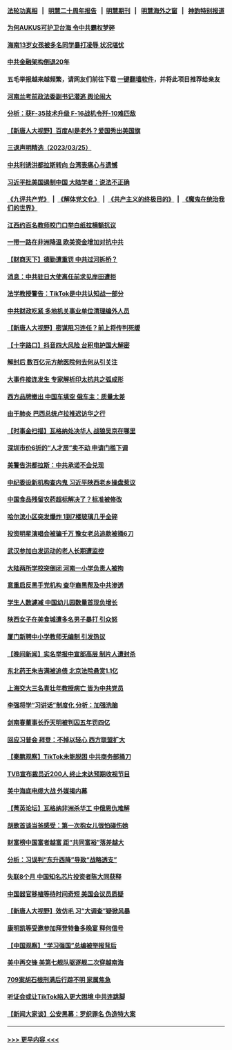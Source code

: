 #### [法轮功真相](https://github.com/gfw-breaker/truth/blob/master/README.md?t=0) &nbsp;&nbsp;|&nbsp;&nbsp; [明慧二十周年报告](https://github.com/gfw-breaker/mh-reports/blob/master/README.md?t=0) &nbsp;&nbsp;|&nbsp;&nbsp;[明慧期刊](https://github.com/gfw-breaker/mh-qikan) &nbsp;&nbsp;|&nbsp;&nbsp; [明慧海外之窗](https://github.com/gfw-breaker/mh-news/blob/master/README.md?t=0) &nbsp;&nbsp;|&nbsp;&nbsp; [神韵特别报道](https://github.com/gfw-breaker/mh-news/blob/master/shenyun.md?t=0)
#### [为何AUKUS可护卫台海 令中共霸权梦碎](../pages/nsc413/n13958063.md?t=03262143) 
#### [海南13岁女孩被多名同学暴打凌辱 状况堪忧](../pages/nsc413/n13958882.md?t=03262143) 
#### [中共金融架构倒退20年](../pages/nsc413/n13958819.md?t=03262143) 
#### 五毛举报越来越频繁，请网友们前往下载 [一键翻墙软件](https://github.com/gfw-breaker/ssr-accounts)，并将此项目推荐给亲友
#### [河南兰考前政法委副书记潜逃 舆论闹大](../pages/nsc413/n13958682.md?t=03262143) 
#### [分析：获F-35技术升级 F-16战机令歼-10难匹敌](../pages/nsc413/n13957059.md?t=03262143) 
#### [【新唐人大视野】百度AI是老外？爱国秀出美国旗](../pages/nsc413/n13958468.md?t=03262143) 
#### [三退声明精选（2023/03/25）](../pages/nsc413/n13958645.md?t=03262143) 
#### [中共利诱洪都拉斯转向 台湾表痛心与遗憾](../pages/nsc413/n13958599.md?t=03262143) 
#### [习近平批美国遏制中国 大陆学者：说法不正确](../pages/nsc413/n13957815.md?t=03262143) 
#### [《九评共产党》](https://github.com/begood0513/9ping.md/blob/master/README.md) &nbsp;|&nbsp; [《解体党文化》](../../../../jtdwh.md/blob/master/README.md)  &nbsp;|&nbsp; [《共产主义的终极目的》](../../../../gczydzjmd.md/blob/master/README.md) &nbsp;|&nbsp; [《魔鬼在统治我们的世界》](../../../../mgztzwmdsj.md/blob/master/README.md) 
#### [江西约百名教师校门口举白纸拉横额抗议](../pages/nsc413/n13958579.md?t=03262143) 
#### [一带一路在非洲降温 欧美资金增加对抗中共](../pages/nsc413/n13958585.md?t=03262143) 
#### [【财商天下】德勤遭重罚 中共过河拆桥？](../pages/nsc413/n13958403.md?t=03262143) 
#### [消息：中共驻日大使离任前求见岸田遭拒](../pages/nsc413/n13958502.md?t=03262143) 
#### [法学教授警告：TikTok是中共认知战一部分](../pages/nsc413/n13958466.md?t=03262143) 
#### [中共财政吃紧 多地机关事业单位清理编外人员](../pages/nsc413/n13958480.md?t=03262143) 
#### [【新唐人大视野】密谋阻习连任？前上将传判死缓](../pages/nsc413/n13958465.md?t=03262143) 
#### [【十字路口】抖音四大风险 台积电护国大解密](../pages/nsc413/n13958340.md?t=03262143) 
#### [解封后 数百亿元方舱医院何去何从引关注](../pages/nsc413/n13958461.md?t=03262143) 
#### [大事件接连发生 专家解析印太抗共之弧成形](../pages/nsc413/n13958409.md?t=03262143) 
#### [西方品牌撤出 中国车填空 俄车主：质量太差](../pages/nsc413/n13958380.md?t=03262143) 
#### [由于肺炎 巴西总统卢拉推迟访华之行](../pages/nsc413/n13958414.md?t=03262143) 
#### [【时事金扫描】瓦格纳处决华人 战狼吴京在哪里](../pages/nsc413/n13958338.md?t=03262143) 
#### [深圳市价6折的“人才房”卖不动 申请门槛下调](../pages/nsc413/n13958231.md?t=03262143) 
#### [美警告洪都拉斯：中共承诺不会兑现](../pages/nsc413/n13958364.md?t=03262143) 
#### [中纪委设新机构查内鬼 习近平陕西老乡操盘惹议](../pages/nsc413/n13958236.md?t=03262143) 
#### [中国食品残留农药超标解决了？标准被修改](../pages/nsc413/n13957913.md?t=03262143) 
#### [哈尔滨小区突发爆炸 1到7楼玻璃几乎全碎](../pages/nsc413/n13958315.md?t=03262143) 
#### [投资明星演唱会被骗千万 豫女老总追款被捅6刀](../pages/nsc413/n13958301.md?t=03262143) 
#### [武汉参加白发运动的老人长期遭监控](../pages/nsc413/n13958205.md?t=03262143) 
#### [大陆两所学校突倒闭 河南一小学负责人被拘](../pages/nsc413/n13958266.md?t=03262143) 
#### [意重启反黑手党机构 查华裔黑帮及中共渗透](../pages/nsc413/n13958232.md?t=03262143) 
#### [学生人数遽减 中国幼儿园数量首现负增长](../pages/nsc413/n13958223.md?t=03262143) 
#### [陕西女子在美食城遭多名男子暴打 引众怒](../pages/nsc413/n13958220.md?t=03262143) 
#### [厦门新聘中小学教师无编制 引发热议](../pages/nsc413/n13958226.md?t=03262143) 
#### [【晚间新闻】实名举报中宣部高层 制片人遭封杀](../pages/nsc413/n13958164.md?t=03262143) 
#### [东北药王朱吉满被追债 北京法院悬赏1.1亿](../pages/nsc413/n13958141.md?t=03262143) 
#### [上海交大三名青壮年教授病亡 皆为中共党员](../pages/nsc413/n13958134.md?t=03262143) 
#### [李强将学“习讲话”制度化 分析：加强洗脑](../pages/nsc413/n13958007.md?t=03262143) 
#### [剑南春董事长乔天明被判囚五年罚四亿](../pages/nsc413/n13957977.md?t=03262143) 
#### [回应习普会 拜登：不掉以轻心 西方联盟扩大](../pages/nsc413/n13957992.md?t=03262143) 
#### [【秦鹏观察】TikTok未能脱困 中共商务部捅刀](../pages/nsc413/n13957900.md?t=03262143) 
#### [TVB宣布裁员近200人 终止未达预期收视节目](../pages/nsc413/n13957965.md?t=03262143) 
#### [美中海底电缆大战 外媒揭内幕](../pages/nsc413/n13957931.md?t=03262143) 
#### [【菁英论坛】瓦格纳非洲杀华工 中俄恩仇难解](../pages/nsc413/n13957888.md?t=03262143) 
#### [胡歌首谈当爸感受：第一次抱女儿很怕碰伤她](../pages/nsc413/n13957867.md?t=03262143) 
#### [财富榜中国富者越富 距“共同富裕”落差越大](../pages/nsc413/n13957890.md?t=03262143) 
#### [分析：习误判“东升西降”导致“战略透支”](../pages/nsc413/n13956652.md?t=03262143) 
#### [失联8个月 中国知名芯片投资者陈大同获释](../pages/nsc413/n13957871.md?t=03262143) 
#### [中国器官移植等待时间奇短 美国会议员质疑](../pages/nsc413/n13957865.md?t=03262143) 
#### [【新唐人大视野】效仿毛 习“大调查”疑掀风暴](../pages/nsc413/n13957695.md?t=03262143) 
#### [康明凯等受邀参加拜登特鲁多晚宴 释何信号](../pages/nsc413/n13957845.md?t=03262143) 
#### [【中国观察】“学习强国”总编被举报背后](../pages/nsc413/n13957709.md?t=03262143) 
#### [美中再交锋 美第七舰队驱逐舰二次穿越南海](../pages/nsc413/n13957773.md?t=03262143) 
#### [709案胡石根刑满后行踪不明 家属焦急](../pages/nsc413/n13957803.md?t=03262143) 
#### [听证会或让TikTok陷入更大困境 中共连跳脚](../pages/nsc413/n13957571.md?t=03262143) 
#### [【新闻大家谈】公安黑幕：罗织罪名 伪造特大案](../pages/nsc413/n13957627.md?t=03262143) 

----
#### [ >>> 更早内容 <<< ](../indexes/nsc413-earlier.md)
